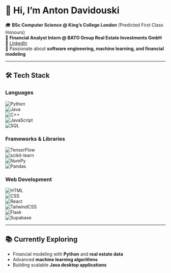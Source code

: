 # 👋 Hi, I’m Anton Davidouski  

🎓 **BSc Computer Science @ King’s College London** (Predicted First Class Honours)  
💼 **Financial Analyst Intern @ BATO Group Real Estate Investments GmbH**  
🔗 [LinkedIn](https://www.linkedin.com/in/anton-davidouski-021b66256/)  
🔬 Passionate about **software engineering, machine learning, and financial modeling**  

---

## 🛠️ Tech Stack  

### **Languages**  
![Python](https://img.shields.io/badge/-Python-3776AB?logo=python&logoColor=white)  
![Java](https://img.shields.io/badge/-Java-007396?logo=java&logoColor=white)  
![C++](https://img.shields.io/badge/-C++-00599C?logo=cplusplus&logoColor=white)  
![JavaScript](https://img.shields.io/badge/-JavaScript-F7DF1E?logo=javascript&logoColor=black)  
![SQL](https://img.shields.io/badge/-SQL-4479A1?logo=mysql&logoColor=white)  

### **Frameworks & Libraries**  
![TensorFlow](https://img.shields.io/badge/-TensorFlow-FF6F00?logo=tensorflow&logoColor=white)  
![scikit-learn](https://img.shields.io/badge/-scikit--learn-F7931E?logo=scikit-learn&logoColor=white)  
![NumPy](https://img.shields.io/badge/-NumPy-013243?logo=numpy&logoColor=white)  
![Pandas](https://img.shields.io/badge/-Pandas-150458?logo=pandas&logoColor=white)  

### **Web Development**  
![HTML](https://img.shields.io/badge/-HTML5-E34F26?logo=html5&logoColor=white)  
![CSS](https://img.shields.io/badge/-CSS3-1572B6?logo=css3&logoColor=white)  
![React](https://img.shields.io/badge/-React-61DAFB?logo=react&logoColor=black)  
![TailwindCSS](https://img.shields.io/badge/-TailwindCSS-06B6D4?logo=tailwind-css&logoColor=white)  
![Flask](https://img.shields.io/badge/-Flask-000000?logo=flask&logoColor=white)  
![Supabase](https://img.shields.io/badge/-Supabase-3ECF8E?logo=supabase&logoColor=white)  

---

## 📚 Currently Exploring  
- Financial modeling with **Python** and **real estate data**  
- Advanced **machine learning algorithms**  
- Building scalable **Java desktop applications**  